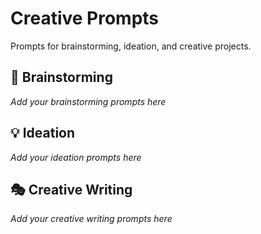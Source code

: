 # Creative Prompts

Prompts for brainstorming, ideation, and creative projects.

## 🎨 Brainstorming

*Add your brainstorming prompts here*

## 💡 Ideation

*Add your ideation prompts here*

## 🎭 Creative Writing

*Add your creative writing prompts here* 
